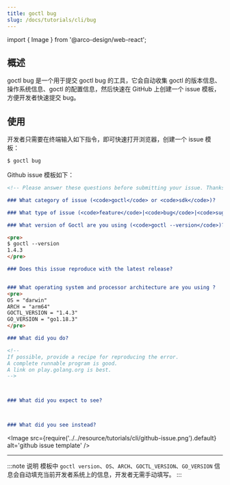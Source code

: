 ```yaml
---
title: goctl bug
slug: /docs/tutorials/cli/bug
---
```


import { Image } from '@arco-design/web-react';

## 概述

goctl bug 是一个用于提交 goctl bug 的工具，它会自动收集 goctl 的版本信息、操作系统信息、goctl 的配置信息，然后快速在 GitHub 上创建一个 issue 模板，方便开发者快速提交 bug。

## 使用

开发者只需要在终端输入如下指令，即可快速打开浏览器，创建一个 issue 模板：

```bash
$ goctl bug
```

Github issue 模板如下：

```markdown
<!-- Please answer these questions before submitting your issue. Thanks! -->

### What category of issue (<code>goctl</code> or <code>sdk</code>)?

### What type of issue (<code>feature</code>|<code>bug</code>|<code>suggestion</code>)?

### What version of Goctl are you using (<code>goctl --version</code>)?

<pre>
$ goctl --version
1.4.3
</pre>

### Does this issue reproduce with the latest release?


### What operating system and processor architecture are you using ?
<pre>
OS = "darwin"
ARCH = "arm64"
GOCTL_VERSION = "1.4.3"
GO_VERSION = "go1.18.3"
</pre>

### What did you do?

<!--
If possible, provide a recipe for reproducing the error.
A complete runnable program is good.
A link on play.golang.org is best.
-->



### What did you expect to see?



### What did you see instead?


```

<Image
      src={require('../../resource/tutorials/cli/github-issue.png').default}
      alt='github issue template'
/>

----

:::note 说明
模板中 `goctl version`、`OS`、`ARCH`、`GOCTL_VERSION`、`GO_VERSION` 信息会自动填充当前开发者系统上的信息，开发者无需手动填写。
:::
